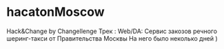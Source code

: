 # hacatonMoscow
Hack&amp;Change  by Changellenge Трек : Web/DA: Сервис закозов речного шеринг-такси от Правительства Москвы
На него было неколько дней )
